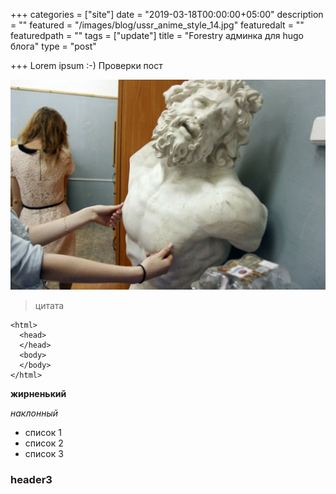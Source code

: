 +++
categories = ["site"]
date = "2019-03-18T00:00:00+05:00"
description = ""
featured = "/images/blog/ussr_anime_style_14.jpg"
featuredalt = ""
featuredpath = ""
tags = ["update"]
title = "Forestry админка для hugo блога"
type = "post"

+++
Lorem ipsum :-) Проверки пост

![](/images/blog/80735.jpg)

<!-- more -->

> цитата

<!-- Read more -->

    <html>
      <head>
      </head>
      <body>
      </body>
    </html>

**жирненький**

_наклонный_

* список 1
* список 2
* список 3

### header3